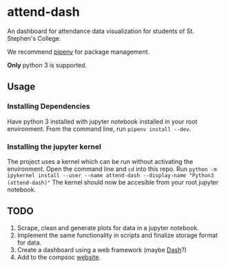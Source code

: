 # attend-dash

An dashboard for attendance data visualization for students of St. Stephen's College. 


We recommend [pipenv][ref1] for package management. 

**Only** python 3 is supported. 

## Usage

### Installing Dependencies

Have python 3 installed with jupyter notebook installed in your root environment.
From the command line, run `pipenv install --dev`.

### Installing the jupyter kernel 

The project uses a kernel which can be run without activating the environment. Open the command line and `cd` into this repo. Run `python -m ipykernel install --user --name attend-dash --display-name "Python3 (attend-dash)"`
The kernel should now be accesible from your root jupyter notebook. 


## TODO

1. Scrape, clean and generate plots for data in a jupyter notebook.
2. Implement the same functionality in scripts and finalize storage format for data.
3. Create a dashboard using a web framework (maybe [Dash][ref2]?)
4. Add to the compsoc [website][ref3].





[ref1]: http://pipenv.readthedocs.io/en/latest/
[ref2]: https://plot.ly/products/dash/
[ref3]: http://compsocssc.pythonanywhere.com/	